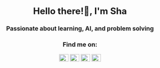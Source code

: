 <h1 align="center" style="font-size: 24px;">Hello there!👾, I'm Sha</h1>
<h3 align="center" style="font-size: 16px;">Passionate about learning, AI, and problem solving</h3>

<h3 align="center">Find me on:</h3>
<p align="center">
<a href="https://linkedin.com/in/sharonmaygua" target="blank"><img align="center" src="https://raw.githubusercontent.com/rahuldkjain/github-profile-readme-generator/master/src/images/icons/Social/linked-in-alt.svg" alt="sharonmaygua" height="20" width="25" /></a>
<a href="https://kaggle.com/sharonmayguaai" target="blank"><img align="center" src="https://raw.githubusercontent.com/rahuldkjain/github-profile-readme-generator/master/src/images/icons/Social/kaggle.svg" alt="sharonmayguaai" height="20" width="25" /></a>
<a href="https://instagram.com/shasara_mm" target="blank"><img align="center" src="https://raw.githubusercontent.com/rahuldkjain/github-profile-readme-generator/master/src/images/icons/Social/instagram.svg" alt="shasara_mm" height="20" width="25" /></a>
<a href="https://medium.com/@sharon.maygua.mendiola" target="blank"><img align="center" src="https://raw.githubusercontent.com/rahuldkjain/github-profile-readme-generator/master/src/images/icons/Social/medium.svg" alt="@sharon.maygua.mendiola" height="20" width="25" /></a>
</p>



<!--
**sharonmaygua/sharonmaygua** is a ✨ _special_ ✨ repository because its `README.md` (this file) appears on your GitHub profile.

Here are some ideas to get you started:

- 🔭 I’m currently working on ...
- 🌱 I’m currently learning ...
- 👯 I’m looking to collaborate on ...
- 🤔 I’m looking for help with ...
- 💬 Ask me about ...
- 📫 How to reach me: ...
- 😄 Pronouns: ...
- ⚡ Fun fact: ...
-->
